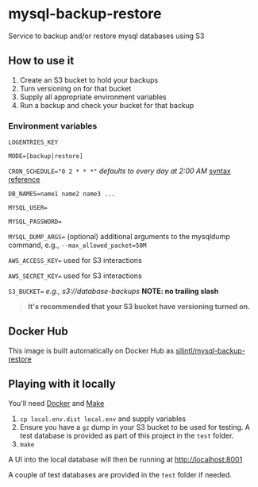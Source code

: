 # mysql-backup-restore
Service to backup and/or restore mysql databases using S3

## How to use it
1. Create an S3 bucket to hold your backups
2. Turn versioning on for that bucket
3. Supply all appropriate environment variables
4. Run a backup and check your bucket for that backup

### Environment variables
`LOGENTRIES_KEY`

`MODE=[backup|restore]`

`CRON_SCHEDULE="0 2 * * *"` _defaults to every day at 2:00 AM_ [syntax reference](https://en.wikipedia.org/wiki/Cron)

`DB_NAMES=name1 name2 name3 ...`

`MYSQL_USER=`

`MYSQL_PASSWORD=`

`MYSQL_DUMP_ARGS=` (optional) additional arguments to the mysqldump command, e.g., `--max_allowed_packet=50M`

`AWS_ACCESS_KEY=` used for S3 interactions

`AWS_SECRET_KEY=` used for S3 interactions

`S3_BUCKET=` _e.g., s3://database-backups_ **NOTE: no trailing slash**

>**It's recommended that your S3 bucket have versioning turned on.**

## Docker Hub
This image is built automatically on Docker Hub as [silintl/mysql-backup-restore](https://hub.docker.com/r/silintl/mysql-backup-restore/)

## Playing with it locally
You'll need [Docker](https://www.docker.com/get-docker) and [Make](https://www.gnu.org/software/make/)

1. `cp local.env.dist local.env` and supply variables
2. Ensure you have a `gz` dump in your S3 bucket to be used for testing.  A test database is provided as part of this project in the `test` folder.
3. `make`

A UI into the local database will then be running at [http://localhost:8001](http://localhost:8001)
 
A couple of test databases are provided in the `test` folder if needed.

